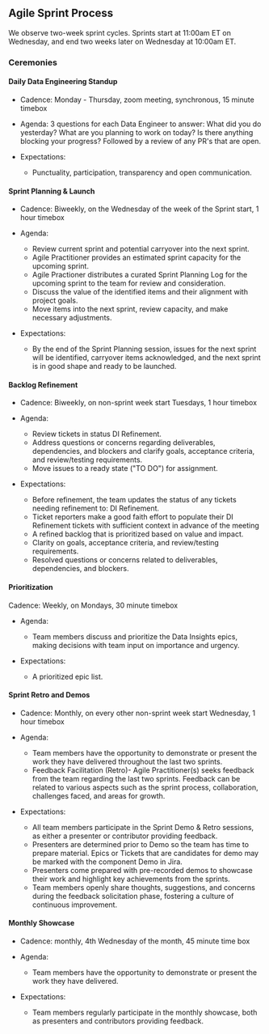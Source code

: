 ## Agile Sprint Process

We observe two-week sprint cycles. Sprints start at 11:00am ET on Wednesday, and end two weeks later on Wednesday at 10:00am ET.

### Ceremonies

#### Daily Data Engineering Standup

- Cadence: Monday - Thursday,  zoom meeting, synchronous, 15 minute timebox 
  
- Agenda: 3 questions for each Data Engineer to answer: What did you do yesterday? What are you planning to work on today? Is there anything blocking your progress? Followed by a review of any PR's that are open. 

- Expectations:
  - Punctuality, participation, transparency and open communication.

#### Sprint Planning & Launch

- Cadence: Biweekly, on the Wednesday of the week of the Sprint start, 1 hour timebox
- Agenda: 
  - Review current sprint and potential carryover into the next sprint.
  - Agile Practitioner provides an estimated sprint capacity for the upcoming sprint.
  - Agile Practioner distributes a curated Sprint Planning Log for the upcoming sprint to the team for review and consideration.
  - Discuss the value of the identified items and their alignment with project goals.
  - Move items into the next sprint, review capacity, and make necessary adjustments.
    
- Expectations:
  - By the end of the Sprint Planning session, issues for the next sprint will be identified, carryover items acknowledged, and the next sprint is in good shape and ready to be launched. 

#### Backlog Refinement

- Cadence: Biweekly, on non-sprint week start Tuesdays, 1 hour timebox
  
- Agenda:
   - Review tickets in status DI Refinement.
   - Address questions or concerns regarding deliverables, dependencies, and blockers and clarify goals, acceptance criteria, and review/testing requirements.
   - Move issues to a ready state ("TO DO") for assignment.

- Expectations:
  - Before refinement, the team updates the status of any tickets needing refinement to: DI Refinement.
  - Ticket reporters make a good faith effort to populate their DI Refinement tickets with sufficient context in advance of the meeting
  - A refined backlog that is prioritized based on value and impact.
  - Clarity on goals, acceptance criteria, and review/testing requirements.
  - Resolved questions or concerns related to deliverables, dependencies, and blockers.

#### Prioritization 
 Cadence: Weekly, on Mondays, 30 minute timebox 
  
- Agenda: 
  - Team members discuss and prioritize the Data Insights epics, making decisions with team input on importance and urgency.

- Expectations:
  - A prioritized epic list. 
  

#### Sprint Retro and Demos

- Cadence: Monthly, on every other non-sprint week start Wednesday, 1 hour timebox 
  
- Agenda: 
  - Team members have the opportunity to demonstrate or present the work they have delivered throughout the last two sprints.
  - Feedback Facilitation (Retro)- Agile Practitioner(s) seeks feedback from the team regarding the last two sprints. Feedback can be related to various aspects such as the sprint process, collaboration, challenges faced, and areas for growth. 

- Expectations:
  - All team members participate in the Sprint Demo & Retro sessions, as either a presenter or contributor providing feedback.
  - Presenters are determined prior to Demo so the team has time to prepare material. Epics or Tickets that are candidates for demo may be marked with the component Demo in Jira.
  - Presenters come prepared with pre-recorded demos  to showcase their work and highlight key achievements from the sprints.
  - Team members openly share thoughts, suggestions, and concerns during the feedback solicitation phase, fostering a culture of continuous improvement.

#### Monthly Showcase
- Cadence: monthly, 4th Wednesday of the month, 45 minute time box  
  
- Agenda: 
  - Team members have the opportunity to demonstrate or present the work they have delivered.
    
- Expectations:
  - Team members regularly participate in the monthly showcase, both as presenters and contributors providing feedback.
